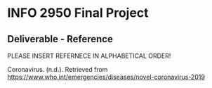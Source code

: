 # INFO 2950 Final Project
## Deliverable - Reference

PLEASE INSERT REFERNECE IN ALPHABETICAL ORDER!

Coronavirus. (n.d.). Retrieved from
  https://www.who.int/emergencies/diseases/novel-coronavirus-2019
